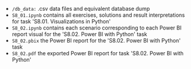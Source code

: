- `/db_data:` .csv data files and equivalent database dump
- `S8_01.ipynb` contains all exercises, solutions and result interpretations for task 'S8.01. Visualizations in Python'
- `S8_02.ipynb` contains each scenario corresponding to each Power BI report visual for the 'S8.02. Power BI with Python' task
- `S8_02.pbix` the Power BI report for the 'S8.02. Power BI with Python' task
- `S8_02.pdf` the exported Power BI report for task 'S8.02. Power BI with Python'